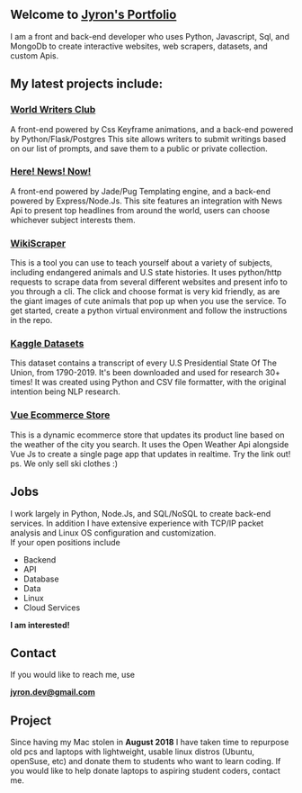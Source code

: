 ## Welcome to [Jyron's Portfolio]()

I am a front and back-end developer who uses Python, Javascript, Sql, and MongoDb to create interactive websites, web scrapers, datasets, and custom Apis.

## My latest projects include:

### [World Writers Club](http://www.worldwritersclub.com/)
A front-end powered by Css Keyframe animations, and a back-end powered by Python/Flask/Postgres
This site allows writers to submit writings based on our list of prompts, and save them to a public or private collection.

### [Here! News! Now!](https://herenewsnow.herokuapp.com/)
A front-end powered by Jade/Pug Templating engine, and a back-end powered by Express/Node.Js.
This site features an integration with News Api to present top headlines from around the world, users can choose whichever subject interests them.

### [WikiScraper](github.com/jyron/wikiscrape)
This is a tool you can use to teach yourself about a variety of subjects, including endangered animals and U.S state histories.  It uses python/http requests to scrape data from several different websites and present info to you through a cli.  The click and choose format is very kid friendly, as are the giant images of cute animals that pop up when you use the service.  To get started, create a python virtual environment and follow the instructions in the repo.  

### [Kaggle Datasets](https://www.kaggle.com/jyronw/us-state-of-the-union-addresses-1790-2019)
This dataset contains a transcript of every U.S Presidential State Of The Union, from 1790-2019.  It's been downloaded and used for research 30+ times!  It was created using Python and CSV file formatter, with the original intention being NLP research.

### [Vue Ecommerce Store](https://stark-beach-20488.herokuapp.com/)
This is a dynamic ecommerce store that updates its product line based on the weather of the city you search.  It uses the Open Weather Api alongside Vue Js to create a single page app that updates in realtime.  Try the link out!
ps. We only sell ski clothes :)





## Jobs

I work largely in Python, Node.Js, and SQL/NoSQL to create back-end services.  In addition I have extensive experience with TCP/IP packet analysis and Linux OS configuration and customization.  
If your open positions include
* Backend
* API
* Database
* Data
* Linux
* Cloud Services

**I am interested!**

## Contact

If you would like to reach me, use

**jyron.dev@gmail.com** 

## Project

Since having my Mac stolen in __August 2018__ I have taken time to repurpose old pcs and laptops with lightweight, usable linux distros (Ubuntu, openSuse, etc) and donate them to students who want to learn coding.  If you would like to help donate laptops to aspiring student coders, contact me.
